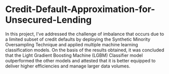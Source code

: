  # Credit-Default-Approximation-for-Unsecured-Lending

In this project, I've addressed the challenge of imbalance that occurs due to a limited subset of credit defaults by deploying the Synthetic Minority Oversampling Technique and applied multiple machine learning classification models. On the basis of the results obtained, it was concluded that the Light Gradient Boosting Machine (LGBM) Classifier model outperformed the other models and attested that it is better equipped to deliver higher efficiencies and manage larger data volumes.
